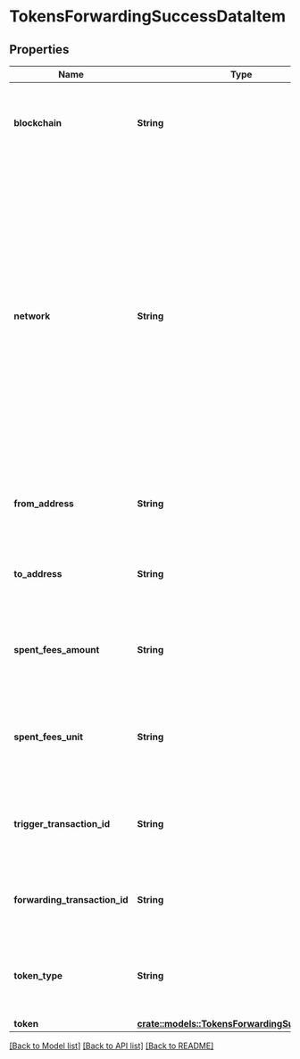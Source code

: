 # TokensForwardingSuccessDataItem

## Properties

Name | Type | Description | Notes
------------ | ------------- | ------------- | -------------
**blockchain** | **String** | Represents the specific blockchain protocol name, e.g. Ethereum, Bitcoin, etc. | 
**network** | **String** | Represents the name of the blockchain network used; blockchain networks are usually identical as technology and software, but they differ in data, e.g. - \"mainnet\" is the live network with actual data while networks like \"testnet\", \"ropsten\" are test networks. | 
**from_address** | **String** | Represents the hash of the address that provides the tokens. | 
**to_address** | **String** | Represents the hash of the address to forward the tokens to. | 
**spent_fees_amount** | **String** | Represents the amount of the fee spent for the tokens to be forwarded. | 
**spent_fees_unit** | **String** | Represents the unit of the fee spent for the tokens to be forwarded, e.g. BTC. | 
**trigger_transaction_id** | **String** | Defines the unique Transaction ID that triggered the token forwarding. | 
**forwarding_transaction_id** | **String** | Defines the unique Transaction ID that forwarded the tokens. | 
**token_type** | **String** | Defines the type of token sent with the transaction, e.g. ERC 20. | 
**token** | [**crate::models::TokensForwardingSuccessToken**](TokensForwardingSuccessToken.md) |  | 

[[Back to Model list]](../README.md#documentation-for-models) [[Back to API list]](../README.md#documentation-for-api-endpoints) [[Back to README]](../README.md)


